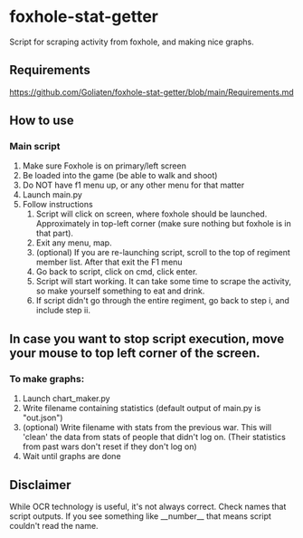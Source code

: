 # foxhole-stat-getter
Script for scraping activity from foxhole, and making nice graphs.

## Requirements
https://github.com/Goliaten/foxhole-stat-getter/blob/main/Requirements.md

## How to use
### Main script
1. Make sure Foxhole is on primary/left screen
2. Be loaded into the game (be able to walk and shoot)
3. Do NOT have f1 menu up, or any other menu for that matter
4. Launch main.py
5. Follow instructions
   1. Script will click on screen, where foxhole should be launched. Approximately in top-left corner (make sure nothing but foxhole is in that part).
   2. Exit any menu, map.
   3. (optional) If you are re-launching script, scroll to the top of regiment member list. After that exit the F1 menu
   4. Go back to script, click on cmd, click enter.
   5. Script will start working. It can take some time to scrape the activity, so make yourself something to eat and drink.
   6. If script didn't go through the entire regiment, go back to step i, and include step ii. 

## In case you want to stop script execution, move your mouse to top left corner of the screen.

### To make graphs:
1. Launch chart_maker.py
2. Write filename containing statistics (default output of main.py is "out.json")
3. (optional) Write filename with stats from the previous war. This will 'clean' the data from stats of people that didn't log on. (Their statistics from past wars don't reset if they don't log on)
4. Wait until graphs are done

## Disclaimer
While OCR technology is useful, it's not always correct. Check names that script outputs. If you see something like \_\_number\_\_ that means script couldn't read the name.
